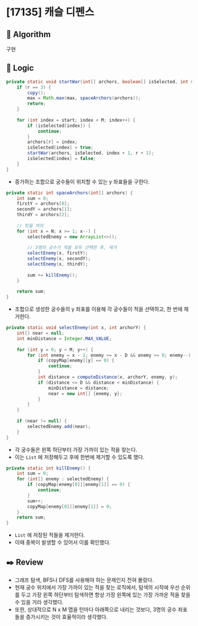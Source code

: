 # [17135] 캐슬 디펜스

## :pushpin: **Algorithm**

구현

## :round_pushpin: **Logic**

```java
private static void startWar(int[] archors, boolean[] isSelected, int start, int r) {
    if (r == 3) {
        copy();
        max = Math.max(max, spaceArchors(archors));
        return;
    }
    
    for (int index = start; index < M; index++) {
        if (isSelected[index]) {
            continue;
        }
        archors[r] = index;
        isSelected[index] = true;
        startWar(archors, isSelected, index + 1, r + 1);
        isSelected[index] = false;
    }
}
```

- 증가하는 조합으로 궁수들이 위치할 수 있는 y 좌표들을 구한다. 

```java
private static int spaceArchors(int[] archors) {
    int sum = 0;
    firstY = archors[0];
    secondY = archors[1];
    thirdY = archors[2];
    
    // 턴을 의미
    for (int x = N; x >= 1; x--) {
        selectedEnemy = new ArrayList<>();
        
        // 3명의 궁수가 적을 모두 선택한 후, 제거
        selectEnemy(x, firstY);
        selectEnemy(x, secondY);
        selectEnemy(x, thirdY);
        
        sum += killEnemy();
    }
    
    return sum;
}
```

- 조합으로 생성한 궁수들의 y 좌표를 이용해 각 궁수들이 적을 선택하고, 한 번에 제거한다.

```java
private static void selectEnemy(int x, int archorY) {
    int[] near = null;
    int minDistance = Integer.MAX_VALUE;
    
    for (int y = 0; y < M; y++) {
        for (int enemy = x - 1; enemy >= x - D && enemy >= 0; enemy--) {
            if (copyMap[enemy][y] == 0) {
                continue;
            }
            int distance = computeDistance(x, archorY, enemy, y);
            if (distance <= D && distance < minDistance) {
                minDistance = distance;
                near = new int[] {enemy, y};
            }
        }
    }
    
    if (near != null) {
        selectedEnemy.add(near);
    }
}
```

- 각 궁수들은 왼쪽 하단부터 가장 가까이 있는 적을 찾는다.
- 이는 `List` 에 저장해두고 후에 한번에 제거할 수 있도록 했다.

```java
private static int killEnemy() {
    int sum = 0;
    for (int[] enemy : selectedEnemy) {
        if (copyMap[enemy[0]][enemy[1]] == 0) {
            continue;
        }
        sum++;
        copyMap[enemy[0]][enemy[1]] = 0;
    }
    return sum;
}
```

- `List` 에 저장된 적들을 제거한다.
- 이때 중복이 발생할 수 있어서 이를 확인했다.

## :black_nib: **Review**
- 그래프 탐색, BFS나 DFS를 사용해야 하는 문제인지 전혀 몰랐다.
- 현재 궁수 위치에서 가장 가까이 있는 적을 찾는 로직에서, 탐색의 시작에 우선 순위를 두고 가장 왼쪽 하단부터 탐색하면 항상 가장 왼쪽에 있는 가장 가까운 적을 찾을 수 있을 거라 생각했다.
- 또한, 상대적으로 N x M 맵을 턴마다 아래쪽으로 내리는 것보다, 3명의 궁수 좌표들을 증가시키는 것이 효율적이라 생각했다.